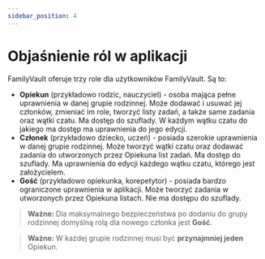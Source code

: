 ```yaml
---
sidebar_position: 4
---
```



# Objaśnienie ról w aplikacji

FamilyVault oferuje trzy role dla użytkowników FamilyVault. Są to:

- **Opiekun** (przykładowo rodzic, nauczyciel) - osoba mająca pełne uprawnienia w danej grupie rodzinnej. Może dodawać i usuwać jej członków, zmieniać im role, tworzyć listy zadań, a także same zadania oraz wątki czatu. Ma dostęp do szuflady. W każdym wątku czatu do jakiego ma dostęp ma uprawnienia do jego edycji.
- **Członek** (przykładowo dziecko, uczeń) - posiada szerokie uprawnienia w danej grupie rodzinnej. Może tworzyć wątki czatu oraz dodawać zadania do utworzonych przez Opiekuna list zadań. Ma dostęp do szuflady. Ma uprawnienia do edycji każdego wątku czatu, którego jest założycielem.
- **Gość** (przykładowo opiekunka, korepetytor) - posiada bardzo ograniczone uprawnienia w aplikacji. Może tworzyć zadania w utworzonych przez Opiekuna listach. Nie ma dostępu do szuflady.

> **Ważne:** Dla maksymalnego bezpieczeństwa po dodaniu do grupy rodzinnej domyślną rolą dla nowego członka jest **Gość**.

> **Ważne:** W każdej grupie rodzinnej musi być **przynajmniej jeden** Opiekun.